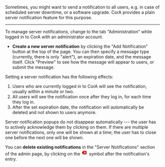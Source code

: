 Sometimes, you might want to send a notification to all users, e.g. in case of
scheduled server downtime, or a software upgrade.  CorA provides a plain server
notification feature for this purpose.

- - -

To manage server notifications, change to the tab "Administration" while logged
in to CorA with an administrator account.

+ **Create a new server notification** by clicking the "Add Notification" button
  at the top of the page.  You can then specify a message type (currently, there
  is only "alert"), an expiration date, and the message itself.  Click "Preview"
  to see how the message will appear to users, or submit the message.

Setting a server notification has the following effects:

1. Users who are currently logged in to CorA will see the notification, usually
   within a minute or two.
2. All users will see the notification once after they log in, for each time
   they log in.
3. After the set expiration date, the notification will automatically be deleted
   and not shown to users anymore.

Server notification popups do not disappear automatically --- the user has to
actively acknowledge them by clicking on them.  If there are multiple server
notifications, only one will be shown at a time; the user has to close one
before the next one will be shown.

You can **delete existing notifications** in the "Server Notifications" section
of the admin page, by clicking on the ![red 'X'](img/icon-delete.png) symbol
after the notification's entry.
